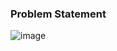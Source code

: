 ### Problem Statement

![image](https://user-images.githubusercontent.com/36649115/40276627-f16c4652-5bc3-11e8-8042-85ef9b682aea.png)
